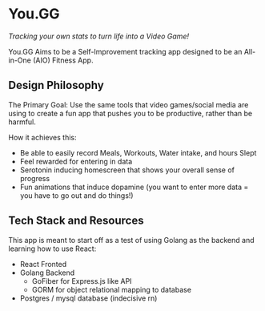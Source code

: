 # You.GG
*Tracking your own stats to turn life into a Video Game!*

You.GG Aims to be a Self-Improvement tracking app designed to be an All-in-One (AIO) Fitness App.

## Design Philosophy

The Primary Goal: Use the same tools that video games/social media are using to create a fun app that pushes you to be productive, rather than be harmful.

How it achieves this:
- Be able to easily record Meals, Workouts, Water intake, and hours Slept
- Feel rewarded for entering in data
- Serotonin inducing homescreen that shows your overall sense of progress
- Fun animations that induce dopamine (you want to enter more data = you have to go out and do things!)

## Tech Stack and Resources

This app is meant to start off as a test of using Golang as the backend and learning how to use React:

- React Fronted
- Golang Backend
    - GoFiber for Express.js like API
    - GORM for object relational mapping to database
- Postgres / mysql database (indecisive rn)

